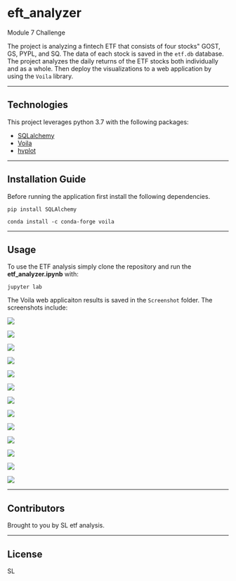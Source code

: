 # eft_analyzer
Module 7 Challenge


The project is analyzing a fintech ETF that consists of four stocks" GOST, GS, PYPL, and SQ. The data of each stock is saved in the `etf.db` database. The project analyzes the daily returns of the ETF stocks both individually and as a whole. Then deploy the visualizations to a web application by using the `Voila` library. 

---

## Technologies

This project leverages python 3.7 with the following packages:

* [SQLalchemy](https://www.sqlalchemy.org/) 
* [Voila](https://voila.readthedocs.io/en/stable/using.html)
* [hvplot](https://hvplot.holoviz.org/) 



---

## Installation Guide

Before running the application first install the following dependencies.

```
pip install SQLAlchemy
```

```
conda install -c conda-forge voila
```



---

## Usage


To use the ETF analysis simply clone the repository and run the **etf_analyzer.ipynb** with:

```
jupyter lab
```

The Voila web applicaiton results is saved in the `Screenshot` folder. The screenshots include:

![  ](Screenshot/1.png)


![  ](Screenshot/2.png)


![  ](Screenshot/3.png)


![  ](Screenshot/4.png)


![  ](Screenshot/5.png)


![  ](Screenshot/6.png)


![  ](Screenshot/7.png)


![  ](Screenshot/8.png)


![  ](Screenshot/9.png)


![  ](Screenshot/10.png)


![  ](Screenshot/11.png)


![  ](Screenshot/12.png)


![  ](Screenshot/13.png)

---

## Contributors

Brought to you by SL etf analysis.

---

## License

SL
